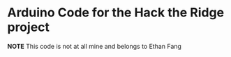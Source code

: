 # Arduino Code for the Hack the Ridge project
**NOTE** This code is not at all mine and belongs to Ethan Fang 
